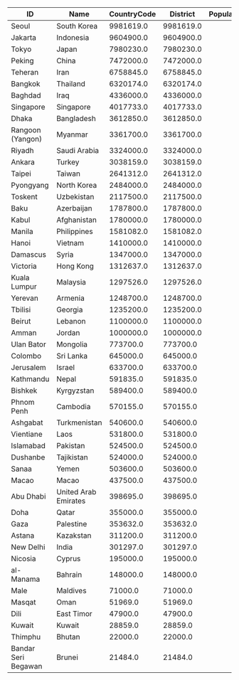 | ID | Name | CountryCode | District | Population | 
| --- | --- | --- | --- | --- |
 | Seoul | South Korea | 9981619.0 | 9981619.0 |
 | Jakarta | Indonesia | 9604900.0 | 9604900.0 |
 | Tokyo | Japan | 7980230.0 | 7980230.0 |
 | Peking | China | 7472000.0 | 7472000.0 |
 | Teheran | Iran | 6758845.0 | 6758845.0 |
 | Bangkok | Thailand | 6320174.0 | 6320174.0 |
 | Baghdad | Iraq | 4336000.0 | 4336000.0 |
 | Singapore | Singapore | 4017733.0 | 4017733.0 |
 | Dhaka | Bangladesh | 3612850.0 | 3612850.0 |
 | Rangoon (Yangon) | Myanmar | 3361700.0 | 3361700.0 |
 | Riyadh | Saudi Arabia | 3324000.0 | 3324000.0 |
 | Ankara | Turkey | 3038159.0 | 3038159.0 |
 | Taipei | Taiwan | 2641312.0 | 2641312.0 |
 | Pyongyang | North Korea | 2484000.0 | 2484000.0 |
 | Toskent | Uzbekistan | 2117500.0 | 2117500.0 |
 | Baku | Azerbaijan | 1787800.0 | 1787800.0 |
 | Kabul | Afghanistan | 1780000.0 | 1780000.0 |
 | Manila | Philippines | 1581082.0 | 1581082.0 |
 | Hanoi | Vietnam | 1410000.0 | 1410000.0 |
 | Damascus | Syria | 1347000.0 | 1347000.0 |
 | Victoria | Hong Kong | 1312637.0 | 1312637.0 |
 | Kuala Lumpur | Malaysia | 1297526.0 | 1297526.0 |
 | Yerevan | Armenia | 1248700.0 | 1248700.0 |
 | Tbilisi | Georgia | 1235200.0 | 1235200.0 |
 | Beirut | Lebanon | 1100000.0 | 1100000.0 |
 | Amman | Jordan | 1000000.0 | 1000000.0 |
 | Ulan Bator | Mongolia | 773700.0 | 773700.0 |
 | Colombo | Sri Lanka | 645000.0 | 645000.0 |
 | Jerusalem | Israel | 633700.0 | 633700.0 |
 | Kathmandu | Nepal | 591835.0 | 591835.0 |
 | Bishkek | Kyrgyzstan | 589400.0 | 589400.0 |
 | Phnom Penh | Cambodia | 570155.0 | 570155.0 |
 | Ashgabat | Turkmenistan | 540600.0 | 540600.0 |
 | Vientiane | Laos | 531800.0 | 531800.0 |
 | Islamabad | Pakistan | 524500.0 | 524500.0 |
 | Dushanbe | Tajikistan | 524000.0 | 524000.0 |
 | Sanaa | Yemen | 503600.0 | 503600.0 |
 | Macao | Macao | 437500.0 | 437500.0 |
 | Abu Dhabi | United Arab Emirates | 398695.0 | 398695.0 |
 | Doha | Qatar | 355000.0 | 355000.0 |
 | Gaza | Palestine | 353632.0 | 353632.0 |
 | Astana | Kazakstan | 311200.0 | 311200.0 |
 | New Delhi | India | 301297.0 | 301297.0 |
 | Nicosia | Cyprus | 195000.0 | 195000.0 |
 | al-Manama | Bahrain | 148000.0 | 148000.0 |
 | Male | Maldives | 71000.0 | 71000.0 |
 | Masqat | Oman | 51969.0 | 51969.0 |
 | Dili | East Timor | 47900.0 | 47900.0 |
 | Kuwait | Kuwait | 28859.0 | 28859.0 |
 | Thimphu | Bhutan | 22000.0 | 22000.0 |
 | Bandar Seri Begawan | Brunei | 21484.0 | 21484.0 |
